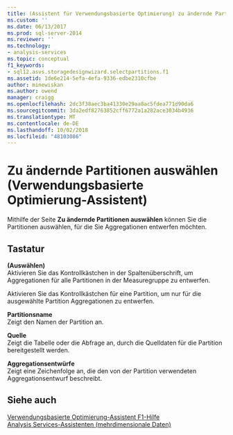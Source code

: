 ```yaml
---
title: (Assistent für Verwendungsbasierte Optimierung) zu ändernde Partitionen auswählen | Microsoft-Dokumentation
ms.custom: ''
ms.date: 06/13/2017
ms.prod: sql-server-2014
ms.reviewer: ''
ms.technology:
- analysis-services
ms.topic: conceptual
f1_keywords:
- sql12.asvs.storagedesignwizard.selectpartitions.f1
ms.assetid: 1de6e214-5efa-4efa-9336-edbe2310cfbe
author: minewiskan
ms.author: owend
manager: craigg
ms.openlocfilehash: 2dc3f38aec3ba41330e29aa8ac5fdea771d90da6
ms.sourcegitcommit: 3da2edf82763852cff6772a1a282ace3034b4936
ms.translationtype: MT
ms.contentlocale: de-DE
ms.lasthandoff: 10/02/2018
ms.locfileid: "48103086"
---
```

# <a name="select-partitions-to-modify-usage-based-optimization-wizard"></a>Zu ändernde Partitionen auswählen (Verwendungsbasierte Optimierung-Assistent)
  Mithilfe der Seite **Zu ändernde Partitionen auswählen** können Sie die Partitionen auswählen, für die Sie Aggregationen entwerfen möchten.  
  
## <a name="options"></a>Tastatur  
 **(Auswählen)**  
 Aktivieren Sie das Kontrollkästchen in der Spaltenüberschrift, um Aggregationen für alle Partitionen in der Measuregruppe zu entwerfen.  
  
 Aktivieren Sie das Kontrollkästchen für eine Partition, um nur für die ausgewählte Partition Aggregationen zu entwerfen.  
  
 **Partitionsname**  
 Zeigt den Namen der Partition an.  
  
 **Quelle**  
 Zeigt die Tabelle oder die Abfrage an, durch die Quelldaten für die Partition bereitgestellt werden.  
  
 **Aggregationsentwürfe**  
 Zeigt eine Zeichenfolge an, die den von der Partition verwendeten Aggregationsentwurf beschreibt.  
  
## <a name="see-also"></a>Siehe auch  
 [Verwendungsbasierte Optimierung-Assistent F1-Hilfe](usage-based-optimization-wizard-f1-help.md)   
 [Analysis Services-Assistenten &#40;mehrdimensionale Daten&#41;](analysis-services-wizards-multidimensional-data.md)  
  
  
